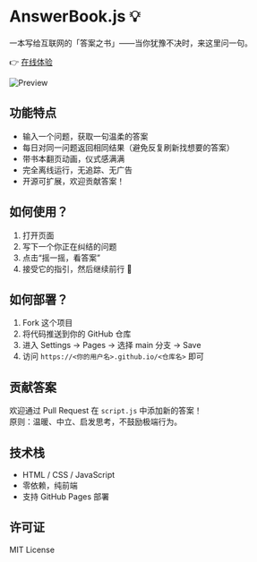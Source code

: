 # AnswerBook.js 💡

一本写给互联网的「答案之书」——当你犹豫不决时，来这里问一句。

👉 [在线体验](https://Theodoo.github.io/AnserBook)

![Preview](preview.png) <!-- 可截图保存为 preview.png -->

## 功能特点
- 输入一个问题，获取一句温柔的答案
- 每日对同一问题返回相同结果（避免反复刷新找想要的答案）
- 带书本翻页动画，仪式感满满
- 完全离线运行，无追踪、无广告
- 开源可扩展，欢迎贡献答案！

## 如何使用？
1. 打开页面
2. 写下一个你正在纠结的问题
3. 点击“摇一摇，看答案”
4. 接受它的指引，然后继续前行 🌟

## 如何部署？
1. Fork 这个项目
2. 将代码推送到你的 GitHub 仓库
3. 进入 Settings → Pages → 选择 main 分支 → Save
4. 访问 `https://<你的用户名>.github.io/<仓库名>` 即可

## 贡献答案
欢迎通过 Pull Request 在 `script.js` 中添加新的答案！  
原则：温暖、中立、启发思考，不鼓励极端行为。

## 技术栈
- HTML / CSS / JavaScript
- 零依赖，纯前端
- 支持 GitHub Pages 部署

## 许可证
MIT License
